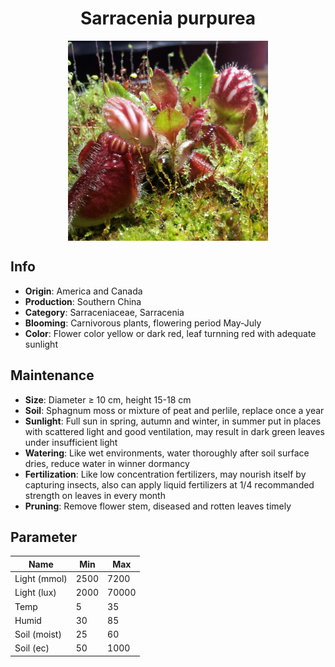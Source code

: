 <h1 align='center'>Sarracenia purpurea</h1>
<p align="center">
    <img 
        align='center'
        width='320'
        src="../images/sarracenia purpurea.png" 
        alt='Sarracenia purpurea' />
</p>

## Info

 - **Origin**: America and Canada
 - **Production**: Southern China
 - **Category**: Sarraceniaceae, Sarracenia
 - **Blooming**: Carnivorous plants, flowering period May-July
 - **Color**: Flower color yellow or dark red, leaf turnning red with adequate sunlight

## Maintenance

 - **Size**: Diameter ≥ 10 cm, height 15-18 cm
 - **Soil**: Sphagnum moss or mixture of peat and perlile, replace once a year
 - **Sunlight**: Full sun in spring, autumn and winter, in summer put in places with scattered light and good ventilation, may result in dark green leaves under insufficient light
 - **Watering**: Like wet environments, water thoroughly after soil surface dries, reduce water in winner dormancy
 - **Fertilization**: Like low concentration fertilizers, may nourish itself by capturing insects, also can apply liquid fertilizers at 1/4 recommanded strength on leaves in every month
 - **Pruning**: Remove flower stem, diseased and rotten leaves timely

## Parameter

| Name         | Min  | Max   |
|--------------|------|-------|
| Light (mmol) | 2500 | 7200  |
| Light (lux)  | 2000 | 70000 |
| Temp         | 5    | 35    |
| Humid        | 30   | 85    |
| Soil (moist) | 25   | 60    |
| Soil (ec)    | 50  | 1000  |
